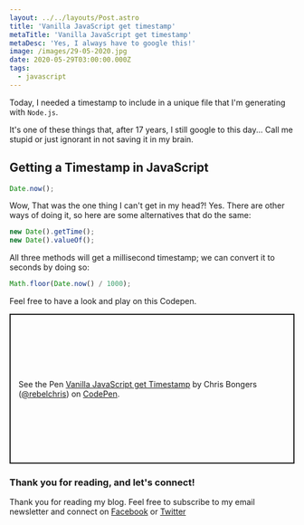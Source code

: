 ```yaml
---
layout: ../../layouts/Post.astro
title: 'Vanilla JavaScript get timestamp'
metaTitle: 'Vanilla JavaScript get timestamp'
metaDesc: 'Yes, I always have to google this!'
image: /images/29-05-2020.jpg
date: 2020-05-29T03:00:00.000Z
tags:
  - javascript
---
```


Today, I needed a timestamp to include in a unique file that I'm generating with `Node.js`.

It's one of these things that, after 17 years, I still google to this day... Call me stupid or just ignorant in not saving it in my brain.

## Getting a Timestamp in JavaScript

```js
Date.now();
```

Wow, That was the one thing I can't get in my head?!
Yes. There are other ways of doing it, so here are some alternatives that do the same:

```js
new Date().getTime();
new Date().valueOf();
```

All three methods will get a millisecond timestamp; we can convert it to seconds by doing so:

```js
Math.floor(Date.now() / 1000);
```

Feel free to have a look and play on this Codepen.

<p class="codepen" data-height="265" data-theme-id="dark" data-default-tab="js,result" data-user="rebelchris" data-slug-hash="OJyeOpp" style="height: 265px; box-sizing: border-box; display: flex; align-items: center; justify-content: center; border: 2px solid; margin: 1em 0; padding: 1em;" data-pen-title="Vanilla JavaScript get Timestamp">
  <span>See the Pen <a href="https://codepen.io/rebelchris/pen/OJyeOpp">
  Vanilla JavaScript get Timestamp</a> by Chris Bongers (<a href="https://codepen.io/rebelchris">@rebelchris</a>)
  on <a href="https://codepen.io">CodePen</a>.</span>
</p>
<script async src="https://static.codepen.io/assets/embed/ei.js"></script>

### Thank you for reading, and let's connect!

Thank you for reading my blog. Feel free to subscribe to my email newsletter and connect on [Facebook](https://www.facebook.com/DailyDevTipsBlog) or [Twitter](https://twitter.com/DailyDevTips1)
